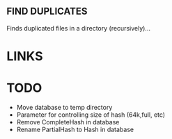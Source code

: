 ## FIND DUPLICATES

Finds duplicated files in a directory (recursively)...

# LINKS

# TODO

* Move database to temp directory
* Parameter for controlling size of hash (64k,full, etc)
* Remove CompleteHash in database
* Rename PartialHash to Hash in database